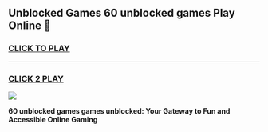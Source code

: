 
## Unblocked Games 60 unblocked games Play Online 👋
<h3>
<a href="https://news.freeplayer.one?title=60_unblocked_games&ref=17F">CLICK TO PLAY</a></h3>
<hr>

<h3>
<a href="https://news.freeplayer.one?title=60_unblocked_games&ref=17F">CLICK 2 PLAY</a>
  
</h3>

<a href="https://news.freeplayer.one?title=60_unblocked_games&ref=17F/"><img src="https://clearcache.store/games.png"></a>


**60 unblocked games games unblocked: Your Gateway to Fun and Accessible Online Gaming**
